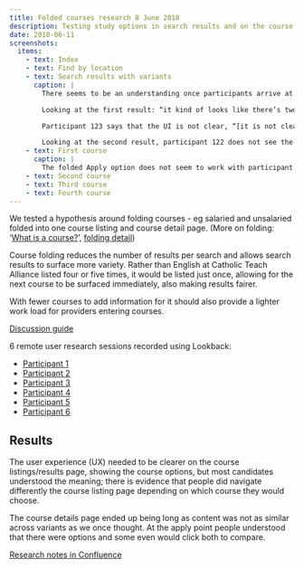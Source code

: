 ```yaml
---
title: Folded courses research 8 June 2018
description: Testing study options in search results and on the course information page
date: 2018-06-11
screenshots:
  items:
    - text: Index
    - text: Find by location
    - text: Search results with variants
      caption: |
        There seems to be an understanding once participants arrive at the course listings that there are multiple options in one course. [Participant 121 understands two courses folded into one](https://lookback.io/watch/8QnFPjo5LYrFdFBdd?t=22m16.5s-26m58s).

        Looking at the first result: “it kind of looks like there’s two options – do the PGCE with the bursary, or drop the PGCE and get a salary […] and they do not offer part time”

        Participant 123 says that the UI is not clear, “[it is not clear there are two routes](https://lookback.io/watch/kH3oS3z8nAoWMsJ8B?t=28m39.7s-34m42s)”. However they understand that there are two courses. Also makes the point that if you do not know the acronyms then it could appear meaningless to some users (but not themself).

        Looking at the second result, participant 122 does not see the folded options, he only sees the bottom of the two options – ‘for the SCITT route you’re only getting your QTS, not your PGCE’. It seems to be due to his assumption that SCITTs dont do a PGCE. However [he says it’s due to a it not being visually clear](https://lookback.io/watch/Z3nCygSqTdw3agSGh?t=17m50.8s-22m24s).
    - text: First course
      caption: |
        The folded Apply option does not seem to work with participant 122 in the sense that [they do not see it or click it](https://lookback.io/watch/Z3nCygSqTdw3agSGh?t=31m11.7s-35m45s).
    - text: Second course
    - text: Third course
    - text: Fourth course
---
```


We tested a hypothesis around folding courses - eg salaried and unsalaried folded into one course listing and course detail page. (More on folding: ‘[What is a course?](/publish-teacher-training-courses/what-is-a-course)’, [folding detail](/publish-teacher-training-courses/imported-from-ucas))

Course folding reduces the number of results per search and allows search results to surface more variety. Rather than English at Catholic Teach Alliance listed four or five times, it would be listed just once, allowing for the next course to be surfaced immediately, also making results fairer.

With fewer courses to add information for it should also provide a lighter work load for providers entering courses.

[Discussion guide](https://docs.google.com/document/d/1bKRxKlHHSVm9lZ4vJHxOoJpYkklJiz51oukQ7tsG4N0/edit?usp=sharing)

6 remote user research sessions recorded using Lookback:

- [Participant 1](https://lookback.io/watch/kw8NGRosYvft9yM3G)
- [Participant 2](https://lookback.io/watch/fNgMHR8TLkg3d2Kr2)
- [Participant 3](https://lookback.io/watch/FuAzAMcbq9LcCswXv)
- [Participant 4](https://lookback.io/watch/kH3oS3z8nAoWMsJ8B)
- [Participant 5](https://lookback.io/watch/Z3nCygSqTdw3agSGh)
- [Participant 6](https://lookback.io/watch/8QnFPjo5LYrFdFBdd)

## Results

The user experience (UX) needed to be clearer on the course listings/results page, showing the course options, but most candidates understood the meaning; there is evidence that people did navigate differently the course listing page depending on which course they would choose.

The course details page ended up being long as content was not as similar across variants as we once thought. At the apply point people understood that there were options and some even would click both to compare.

[Research notes in Confluence](https://dfedigital.atlassian.net/wiki/spaces/BaT/pages/445317125/Folded+courses)
